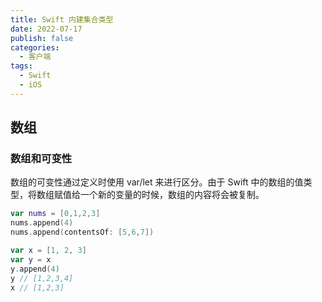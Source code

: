 ```yaml
---
title: Swift 内建集合类型
date: 2022-07-17
publish: false
categories:
  - 客户端
tags:
  - Swift
  - iOS
---
```


## 数组

### 数组和可变性

数组的可变性通过定义时使用 var/let 来进行区分。由于 Swift 中的数组的值类型，将数组赋值给一个新的变量的时候，数组的内容将会被复制。

```swift
var nums = [0,1,2,3]
nums.append(4)
nums.append(contentsOf: [5,6,7])

var x = [1, 2, 3]
var y = x
y.append(4)
y // [1,2,3,4]
x // [1,2,3]
```
